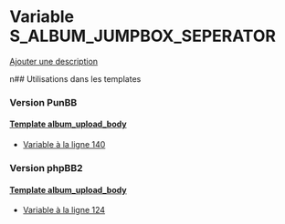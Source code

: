 # Variable S_ALBUM_JUMPBOX_SEPERATOR
[Ajouter une description](https://fa-tvars.appspot.com/S_ALBUM_JUMPBOX_SEPERATOR)

n## Utilisations dans les templates

### Version PunBB

#### [Template album_upload_body](punbb/album_upload_body.md)
* [Variable à la ligne 140](../punbb/album_upload_body.tpl#L140)

### Version phpBB2

#### [Template album_upload_body](subsilver/album_upload_body.md)
* [Variable à la ligne 124](../subsilver/album_upload_body.tpl#L124)